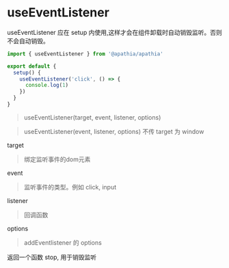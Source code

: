 # useEventListener

useEventListener 应在 setup 内使用,这样才会在组件卸载时自动销毁监听。否则不会自动销毁。

```js
import { useEventListener } from '@apathia/apathia'

export default {
  setup() {
    useEventListener('click', () => {
      console.log(1)
    })
  }
}
```

<CodePreview title="语法" noPreview></CodePreview>

> useEventListener(target, event, listener, options)

> useEventListener(event, listener, options) 不传 target 为 window

<CodePreview title="参数" noPreview></CodePreview>

target

>绑定监听事件的dom元素

event

>监听事件的类型。例如 click, input

listener

>回调函数

options

>addEventlistener 的 options

<CodePreview title="返回值" noPreview></CodePreview>

返回一个函数 stop, 用于销毁监听
